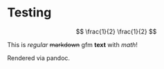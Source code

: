 # Testing
$$
\frac{1}{2}
\frac{1}{2}
$$

This is *regular* ~~markdown~~ gfm **text** with $math$!

Rendered via pandoc.